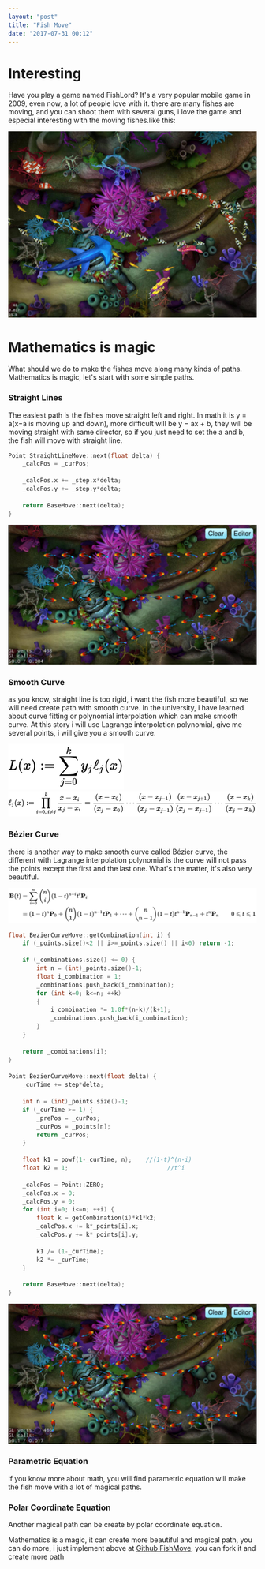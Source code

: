 ```yaml
---
layout: "post"
title: "Fish Move"
date: "2017-07-31 00:12"
---
```


# Interesting
Have you play a game named FishLord? It's a very popular mobile game in 2009, even now, a lot of people love with it. there are many fishes are moving, and you can shoot them with several guns, i love the game and especial interesting with the moving fishes.<!--more-->like this:

![](./media/img/fish.jpeg)

# Mathematics is magic
What should we do to make the fishes move along many kinds of paths. Mathematics is magic, let's start with some simple paths.

### Straight Lines
The easiest path is the fishes move straight left and right. In math it is y = a(x=a is moving up and down), more difficult will be y = ax + b, they will be moving straight with same director, so if you just need to set the a and b, the fish will move with straight line.

```cpp
Point StraightLineMove::next(float delta) {
    _calcPos = _curPos;

    _calcPos.x += _step.x*delta;
    _calcPos.y += _step.y*delta;

    return BaseMove::next(delta);
}
```

![](./media/img/fish_straight.png)

### Smooth Curve
as you know, straight line is too rigid, i want the fish more beautiful, so we will need create path with smooth curve. In the university, i have learned about curve fitting or polynomial interpolation which can make smooth curve. At this story i will use Lagrange interpolation polynomial, give me several points, i will give you a smooth curve.

![](./media/img/Lagrang1.svg)   ![](./media/img/Lagrang2.svg)

### Bézier Curve
there is another way to make smooth curve called Bézier curve, the different with Lagrange interpolation polynomial is the curve will not pass the points except the first and the last one. What's the matter, it's also very beautiful.

![](./media/img/bezier.svg)

```cpp
float BezierCurveMove::getCombination(int i) {
    if (_points.size()<2 || i>=_points.size() || i<0) return -1;

    if (_combinations.size() <= 0) {
        int n = (int)_points.size()-1;
        float i_combination = 1;
        _combinations.push_back(i_combination);
        for (int k=0; k<=n; ++k)
        {
            i_combination *= 1.0f*(n-k)/(k+1);
            _combinations.push_back(i_combination);
        }
    }

    return _combinations[i];
}

Point BezierCurveMove::next(float delta) {
    _curTime += step*delta;

    int n = (int)_points.size()-1;
    if (_curTime >= 1) {
        _prePos = _curPos;
        _curPos = _points[n];
        return _curPos;
    }

    float k1 = powf(1-_curTime, n);    //(1-t)^(n-i)
    float k2 = 1;                            //t^i

    _calcPos = Point::ZERO;
    _calcPos.x = 0;
    _calcPos.y = 0;
    for (int i=0; i<=n; ++i) {
        float k = getCombination(i)*k1*k2;
        _calcPos.x += k*_points[i].x;
        _calcPos.y += k*_points[i].y;

        k1 /= (1-_curTime);
        k2 *= _curTime;
    }

    return BaseMove::next(delta);
}
```

![](./media/img/fish_bezier.png)

### Parametric Equation
if you know more about math, you will find parametric equation will make the fish move with a lot of magical paths.

### Polar Coordinate Equation
Another magical path can be create by polar coordinate equation.

Mathematics is a magic, it can create more beautiful and magical path, you can do more, i just implement above at [Github FishMove](https://github.com/freeblank/fish_move), you can fork it and create more path

